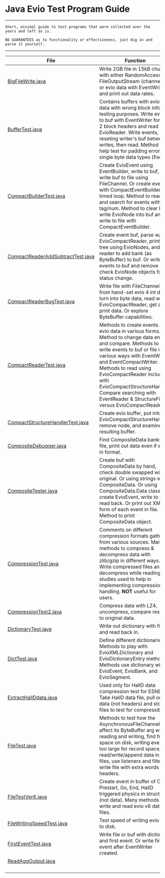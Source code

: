 
# Java Evio Test Program Guide

---------------------------

    Short, minimal guide to test programs that were collected over the years and left as is.
    
    NO GUARANTEES as to functionality or effectiveness, just dig in and parse it yourself.

---------------------------
| File                                                                   | Function                                                                                                                                                                                                                                                                                                                                                              |
|------------------------------------------------------------------------|-----------------------------------------------------------------------------------------------------------------------------------------------------------------------------------------------------------------------------------------------------------------------------------------------------------------------------------------------------------------------|
| [BigFileWrite.java](BigFileWrite.java)                                 | Write 2GB file in 15kB chunks with either RandomAccessFile, FileOutputStream (channels), or evio data with EventWriter and print out data rates.                                                                                                                                                                                                                      |
| [BufferTest.java](BufferTest.java)                                     | Contains buffers with evio 4 data with wrong block info for testing purposes. Write events to buf with EventWriter forcing 2 block headers and read with EvioReader. Write events, reseting writer's buf between writes, then read. Method to help test for padding error with single byte data types (fixed).                                                        |
| [CompactBuilderTest.java](CompactBuilderTest.java)                     | Create EvioEvent using EventBuilder, write to buf, the write buf to file using FileChannel. Or create events with CompactEventBuilder in timed loop. Method to read file and search for events with tag/num. Method to clear buf, write EvioNode into buf and write to file with CompactEventBuilder.                                                                 |
| [CompactReaderAddSubtractTest.java](CompactReaderAddSubtractTest.java) | Create event buf, parse w/ EvioCompactReader, print out tree using EvioNodes, and use reader to add bank (as ByteBuffer) to buf. Or write events to buf and remove one, check EvioNode objects for status change.                                                                                                                                                     |
| [CompactReaderBugTest.java](CompactReaderBugTest.java)                 | Write file with FileChannel from hand-set evio 4 int data, turn into byte data, read with EvioCompactReader, get and print data. Or explore ByteBuffer capabilities.                                                                                                                                                                                                  |
| [CompactReaderTest.java](CompactReaderTest.java)                       | Methods to create events and evio data in various forms. Method to change data endian and compare. Methods to write events to buf or file in various ways with EventWriter and EventCompactWriter. Methods to read using EvioCompactReader including with EvioCompactStructureHandler. Compare searching with EventReader & StructureFinder versus EvioCompactReader. |
| [CompactStructureHandlerTest.java](CompactStructureHandlerTest.java)   | Create evio buffer, put into EvioCompactStructureHandler, remove node, and examine resulting buffer.                                                                                                                                                                                                                                                                  |
| [CompositeDebugger.java](CompositeDebugger.java)                       | Find CompositeData banks in file, print out data even if error in format.                                                                                                                                                                                                                                                                                             |
| [CompositeTester.java](CompositeTester.java)                           | Create buf with CompositeData by hand, check double swapped with original. Or using strings with CompositeData. Or using CompositeData.Data class to create EvioEvent, write to file, read back. Or print out XML form of each event in file. Method to print CompositeData object.                                                                                   |
| [CompressionTest.java](CompressionTest.java)                           | Comments on different compression formats gathered from various sources. Many methods to compress & decompress data with zlib/gzip in different ways. Write compressed files and decompress while reading. All studies used to help in implementing compression handling. **NOT** useful for users.                                                                   |
| [CompressionTest2.java](CompressionTest2.java)                         | Compress data with LZ4, uncompress, compare result to original data.                                                                                                                                                                                                                                                                                                  |
| [DictionaryTest.java](DictionaryTest.java)                             | Write out dictionary with file and read back in.                                                                                                                                                                                                                                                                                                                      |
| [DictTest.java](DictTest.java)                                         | Define different dictionaries. Methods to play with EvioXMLDictionary and EvioDictionaryEntry methods. Methods use dictionary with EvioEvent, EvioBank, and EvioSegment.                                                                                                                                                                                              |
| [ExtractHallDdata.java](ExtractHallDdata.java)                         | Used only for HallD data compression test for ESNET. Take HallD data file, pull out data (not headers) and store in files to test for compressibility.                                                                                                                                                                                                                |
| [FileTest.java](FileTest.java)                                         | Methods to test how the AsynchronousFileChannel affect its ByteBuffer arg when reading and writing, find free space on disk, writing event too large for record space, read/write/append data in files, use listeners and filters, write file with extra words in headers.                                                                                            |
| [FileTestVer6.java](FileTestVer6.java)                                 | Create event in buffer of CODA Prestart, Go, End, HallD triggered physics in structure (not data). Many methods to write and read evio v6 data files.                                                                                                                                                                                                                 |
| [FileWritingSpeedTest.java](FileWritingSpeedTest.java)                 | Test speed of writing evio file to disk.                                                                                                                                                                                                                                                                                                                              |
| [FirstEventTest.java](FirstEventTest.java)                             | Write file or buf with dictionary and first event. Or write first event after EventWriter created.                                                                                                                                                                                                                                                                    |
| [ReadAggOutput.java](ReadAggOutput.java)                               |                                                                                                                                                                                                                                                                                                                                                                       |
|                                                                        |                                                                                                                                                                                                                                                                                                                                                                       |
|                                                                        |                                                                                                                                                                                                                                                                                                                                                                       |
|                                                                        |                                                                                                                                                                                                                                                                                                                                                                       |
|                                                                        |                                                                                                                                                                                                                                                                                                                                                                       |
